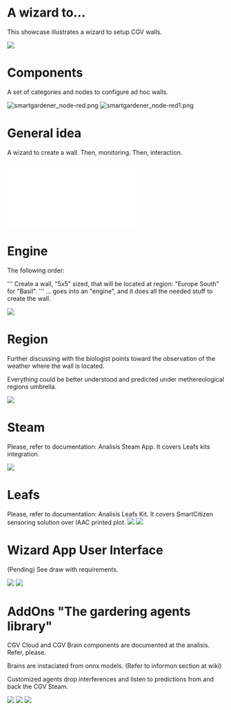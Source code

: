 A wizard to...
===================
This showcase illustrates a wizard to setup CGV walls.

![](sg-nr-map.png)

Components
=================
A set of categories and nodes to configure ad hoc walls.

![smartgardener_node-red.png](smartgardener_node-red.png)
![smartgardener_node-red1.png](smartgardener_node-red1.png)

General idea
================
A wizard to create a wall. Then, monitoring. Then, interaction.

![](sg-nd-base.json)

Engine
============
The following order: 

'''
Create a wall, "5x5" sized, that will be located
at region: "Europe South" for "Basil".
'''
... goes into an "engine", and it does all the needed stuff to
create the wall.

![](sg-nd-engine.png)

Region
==============
Further discussing with the biologist points toward the observation of the weather where the wall is located.

Everything could be better understood and predicted under methereological regions umbrella.

![](sg-nd-region.png)

Steam
=========
Please, refer to documentation: Analisis Steam App. It covers Leafs kits integration.

![](sg-nd--steam-env.png)


Leafs
========
Please, refer to documentation: Analisis Leafs Kit. It covers SmartCitizen sensoring solution over IAAC printed plot.
![](sg-nd--leafs.png)
![](sg-nd-leaf-2.png)

Wizard App User Interface
======================
(Pending) See draw with requirements.

![](sg-nr-ui-app-code.png)
![](sg-nr-ui-app.png)

AddOns "The gardering agents library"
=================
CGV Cloud and CGV Brain components are documented at the analisis. Refer, please.

Brains are instaciated from onnx models. (Refer to informon section at wiki)

Customized agents drop interferences and listen to predictions from and back the CGV Steam.

![](sg-nd-_brain.png)
![](sg-nr-plugins-plant-health.png)
![](sg-nr-circadian.png)
